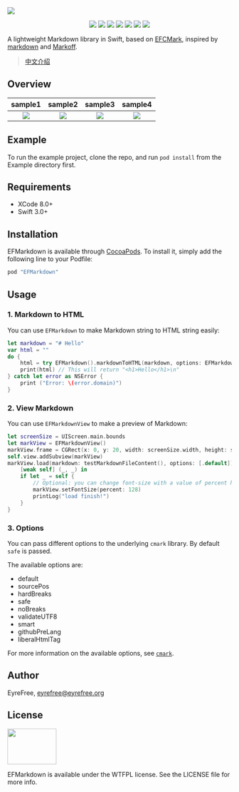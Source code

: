 ![](https://raw.githubusercontent.com/EyreFree/EFMarkdown/master/assets/EFMarkdown.png)

<p align="center">
<a href="https://travis-ci.org/EyreFree/EFMarkdown"><img src="http://img.shields.io/travis/EyreFree/EFMarkdown.svg"></a>
<a href="http://cocoapods.org/pods/EFMarkdown"><img src="https://img.shields.io/cocoapods/v/EFMarkdown.svg?style=flat"></a>
<a href="http://cocoapods.org/pods/EFMarkdown"><img src="https://img.shields.io/cocoapods/p/EFMarkdown.svg?style=flat"></a>
<a href="https://raw.githubusercontent.com/EyreFree/EFMarkdown/master/LICENSE"><img src="https://img.shields.io/cocoapods/l/EFMarkdown.svg?style=flat"></a>
<a href="https://twitter.com/EyreFree777"><img src="https://img.shields.io/badge/twitter-@EyreFree777-blue.svg?style=flat"></a>
<a href="http://weibo.com/eyrefree777"><img src="https://img.shields.io/badge/weibo-@EyreFree-red.svg?style=flat"></a>
<img src="https://img.shields.io/badge/made%20with-%3C3-orange.svg">
</p>

A lightweight Markdown library in Swift, based on [EFCMark](https://github.com/EyreFree/EFCMark), inspired by [markdown](https://github.com/vapor-community/markdown) and [Markoff](https://github.com/thoughtbot/Markoff).

> [中文介绍](https://github.com/EyreFree/EFMarkdown/blob/master/README_CN.md)

## Overview

sample1|sample2|sample3|sample4  
:---------------------:|:---------------------:|:---------------------:|:---------------------:
![](https://raw.githubusercontent.com/EyreFree/EFMarkdown/master/assets/sample1.png)|![](https://raw.githubusercontent.com/EyreFree/EFMarkdown/master/assets/sample2.jpg)|![](https://raw.githubusercontent.com/EyreFree/EFMarkdown/master/assets/sample3.png)|![](https://raw.githubusercontent.com/EyreFree/EFMarkdown/master/assets/sample4.jpg)  

## Example

To run the example project, clone the repo, and run `pod install` from the Example directory first.

## Requirements

- XCode 8.0+
- Swift 3.0+

## Installation

EFMarkdown is available through [CocoaPods](http://cocoapods.org). To install
it, simply add the following line to your Podfile:

```ruby
pod "EFMarkdown"
```

## Usage

### 1. Markdown to HTML

You can use `EFMarkdown` to make Markdown string to HTML string easily:

```swift
let markdown = "# Hello"
var html = ""
do {
    html = try EFMarkdown().markdownToHTML(markdown, options: EFMarkdownOptions.safe)
    print(html) // This will return "<h1>Hello</h1>\n"
} catch let error as NSError {
    print ("Error: \(error.domain)")
}
```

### 2. View Markdown

You can use `EFMarkdownView` to make a preview of Markdown:

```swift
let screenSize = UIScreen.main.bounds
let markView = EFMarkdownView()
markView.frame = CGRect(x: 0, y: 20, width: screenSize.width, height: screenSize.height - 20)
self.view.addSubview(markView)
markView.load(markdown: testMarkdownFileContent(), options: [.default]) {
    [weak self] (_, _) in
    if let _ = self {
        // Optional: you can change font-size with a value of percent here
        markView.setFontSize(percent: 128)
        printLog("load finish!")
    }
}
```

### 3. Options

You can pass different options to the underlying `cmark` library. By default `safe` is passed.

The available options are:

* default
* sourcePos
* hardBreaks
* safe
* noBreaks
* validateUTF8
* smart
* githubPreLang
* liberalHtmlTag

For more information on the available options, see [`cmark`](https://github.com/github/cmark).

## Author

EyreFree, eyrefree@eyrefree.org

## License

<img src='http://www.wtfpl.net/wp-content/uploads/2012/12/logo-220x160.png' width='110' height='80'/>

EFMarkdown is available under the WTFPL license. See the LICENSE file for more info.
